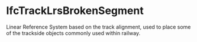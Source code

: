 IfcTrackLrsBrokenSegment
========================
Linear Reference System based on the track alignment, used to place some of
the trackside objects commonly used within railway.


